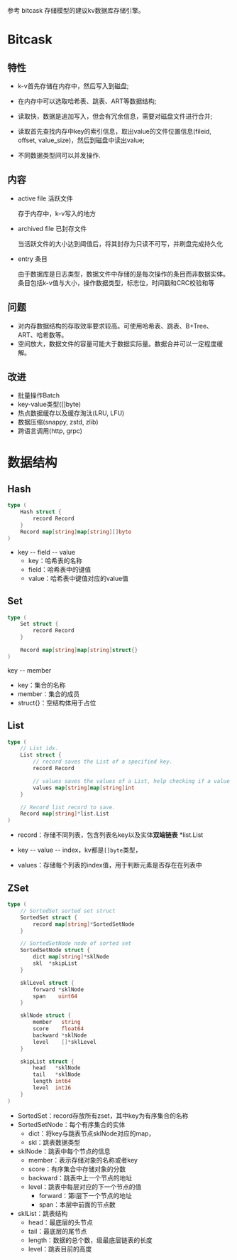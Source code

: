 参考 bitcask 存储模型的建议kv数据库存储引擎。

# Bitcask

## 特性

* k-v首先存储在内存中，然后写入到磁盘;

* 在内存中可以选取哈希表、跳表、ART等数据结构;

* 读取快，数据是追加写入，但会有冗余信息，需要对磁盘文件进行合并;

* 读取首先查找内存中key的索引信息，取出value的文件位置信息(fileid, offset, value_size)，然后到磁盘中读出value;

* 不同数据类型间可以并发操作.



## 内容

* active file 活跃文件

  存于内存中，k-v写入的地方

* archived file 已封存文件

  当活跃文件的大小达到阈值后，将其封存为只读不可写，并刷盘完成持久化

* entry 条目

  由于数据库是日志类型，数据文件中存储的是每次操作的条目而非数据实体。条目包括k-v值与大小，操作数据类型，标志位，时间戳和CRC校验和等


## 问题

* 对内存数据结构的存取效率要求较高。可使用哈希表、跳表、B+Tree、ART、哈希数等。
* 空间放大，数据文件的容量可能大于数据实际量。数据合并可以一定程度缓解。


## 改进

* 批量操作Batch
* key-value类型([]byte)
* 热点数据缓存以及缓存淘汰(LRU, LFU)
* 数据压缩(snappy, zstd, zlib)
* 跨语言调用(http, grpc)


# 数据结构

## Hash

```go
type (
	Hash struct {
		record Record
	}
	Record map[string]map[string][]byte
)
```

* key -- field -- value
    * key：哈希表的名称
    * field：哈希表中的键值
    * value：哈希表中键值对应的value值

## Set

```go
type (
	Set struct {
		record Record
	}

	Record map[string]map[string]struct{}
)
```

key -- member

* key：集合的名称
* member：集合的成员
* struct{}：空结构体用于占位



## List

```go
type (
	// List idx.
	List struct {
		// record saves the List of a specified key.
		record Record

		// values saves the values of a List, help checking if a value exists in List.
		values map[string]map[string]int
	}

	// Record list record to save.
	Record map[string]*list.List
)
```

* record：存储不同列表，包含列表名key以及实体**双端链表** *list.List

* key -- value -- index，kv都是``[]byte``类型，

* values：存储每个列表的index值，用于判断元素是否存在在列表中



## ZSet

```go
type (
	// SortedSet sorted set struct
	SortedSet struct {
		record map[string]*SortedSetNode
	}

	// SortedSetNode node of sorted set
	SortedSetNode struct {
		dict map[string]*sklNode
		skl  *skipList
	}

	sklLevel struct {
		forward *sklNode
		span    uint64
	}

	sklNode struct {
		member   string
		score    float64
		backward *sklNode
		level    []*sklLevel
	}

	skipList struct {
		head   *sklNode
		tail   *sklNode
		length int64
		level  int16
	}
)
```

* SortedSet：record存放所有zset，其中key为有序集合的名称
* SortedSetNode：每个有序集合的实体
    * dict：将key与跳表节点sklNode对应的map，
    * skl：跳表数据类型
* sklNode：跳表中每个节点的信息
    * member：表示存储对象的名称或者key
    * score：有序集合中存储对象的分数
    * backward：跳表中上一个节点的地址
    * level：跳表中每层对应的下一个节点的值
        * forward：第i层下一个节点的地址
        * span：本层中前面的节点数
* sklList：跳表结构
    * head：最底层的头节点
    * tail：最底层的尾节点
    * length：数据的总个数，级最底层链表的长度
    * level：跳表目前的高度

